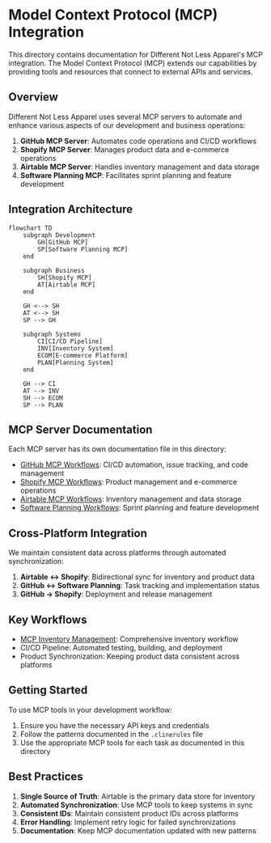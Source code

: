 # Model Context Protocol (MCP) Integration

This directory contains documentation for Different Not Less Apparel's MCP integration. The Model Context Protocol (MCP) extends our capabilities by providing tools and resources that connect to external APIs and services.

## Overview

Different Not Less Apparel uses several MCP servers to automate and enhance various aspects of our development and business operations:

1. **GitHub MCP Server**: Automates code operations and CI/CD workflows
2. **Shopify MCP Server**: Manages product data and e-commerce operations
3. **Airtable MCP Server**: Handles inventory management and data storage
4. **Software Planning MCP**: Facilitates sprint planning and feature development

## Integration Architecture

```mermaid
flowchart TD
    subgraph Development
        GH[GitHub MCP]
        SP[Software Planning MCP]
    end
    
    subgraph Business
        SH[Shopify MCP]
        AT[Airtable MCP]
    end
    
    GH <--> SH
    AT <--> SH
    SP --> GH
    
    subgraph Systems
        CI[CI/CD Pipeline]
        INV[Inventory System]
        ECOM[E-commerce Platform]
        PLAN[Planning System]
    end
    
    GH --> CI
    AT --> INV
    SH --> ECOM
    SP --> PLAN
```

## MCP Server Documentation

Each MCP server has its own documentation file in this directory:

- [GitHub MCP Workflows](./github-mcp-workflows.md): CI/CD automation, issue tracking, and code management
- [Shopify MCP Workflows](./shopify-mcp-workflows.md): Product management and e-commerce operations
- [Airtable MCP Workflows](./airtable-mcp-workflows.md): Inventory management and data storage
- [Software Planning Workflows](./software-planning-workflows.md): Sprint planning and feature development

## Cross-Platform Integration

We maintain consistent data across platforms through automated synchronization:

1. **Airtable ↔ Shopify**: Bidirectional sync for inventory and product data
2. **GitHub ↔ Software Planning**: Task tracking and implementation status
3. **GitHub → Shopify**: Deployment and release management

## Key Workflows

- [MCP Inventory Management](./mcp-inventory-management.md): Comprehensive inventory workflow
- CI/CD Pipeline: Automated testing, building, and deployment
- Product Synchronization: Keeping product data consistent across platforms

## Getting Started

To use MCP tools in your development workflow:

1. Ensure you have the necessary API keys and credentials
2. Follow the patterns documented in the `.clinerules` file
3. Use the appropriate MCP tools for each task as documented in this directory

## Best Practices

1. **Single Source of Truth**: Airtable is the primary data store for inventory
2. **Automated Synchronization**: Use MCP tools to keep systems in sync
3. **Consistent IDs**: Maintain consistent product IDs across platforms
4. **Error Handling**: Implement retry logic for failed synchronizations
5. **Documentation**: Keep MCP documentation updated with new patterns
